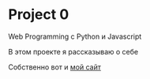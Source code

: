# Project 0
Web Programming с Python и Javascript

В этом проекте я рассказываю о себе

Собственно вот и [мой сайт](https://imranissimo.github.io/project0-Imranissimo/main.html)
